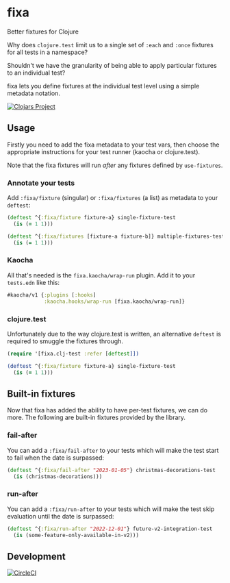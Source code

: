 # fixa

Better fixtures for Clojure

Why does `clojure.test` limit us to a single set of `:each` and `:once` fixtures for all tests in a namespace?

Shouldn't we have the granularity of being able to apply particular fixtures to an individual test?

fixa lets you define fixtures at the individual test level using a simple metadata notation.

[![Clojars Project](https://img.shields.io/clojars/v/com.github.oliyh/fixa.svg)](https://clojars.org/com.github.oliyh/fixa)

## Usage

Firstly you need to add the fixa metadata to your test vars, then choose the appropriate instructions for your test runner (kaocha or clojure.test).

Note that the fixa fixtures will run _after_ any fixtures defined by `use-fixtures`.

### Annotate your tests

Add `:fixa/fixture` (singular) or `:fixa/fixtures` (a list) as metadata to your `deftest`:

```clj
(deftest ^{:fixa/fixture fixture-a} single-fixture-test
  (is (= 1 1)))

(deftest ^{:fixa/fixtures [fixture-a fixture-b]} multiple-fixtures-test
  (is (= 1 1)))
```

### Kaocha

All that's needed is the `fixa.kaocha/wrap-run` plugin. Add it to your `tests.edn` like this:

```clj
#kaocha/v1 {:plugins [:hooks]
            :kaocha.hooks/wrap-run [fixa.kaocha/wrap-run]}
```

### clojure.test

Unfortunately due to the way clojure.test is written, an alternative `deftest` is required to smuggle the fixtures through.

```clj
(require '[fixa.clj-test :refer [deftest]])

(deftest ^{:fixa/fixture fixture-a} single-fixture-test
  (is (= 1 1)))
```

## Built-in fixtures

Now that fixa has added the ability to have per-test fixtures, we can do more.
The following are built-in fixtures provided by the library.

### fail-after

You can add a `:fixa/fail-after` to your tests which will make the test start to fail when the date is surpassed:

```clj
(deftest ^{:fixa/fail-after "2023-01-05"} christmas-decorations-test
  (is (christmas-decorations)))
```

### run-after

You can add a `:fixa/run-after` to your tests which will make the test skip evaluation until the date is surpassed:

```clj
(deftest ^{:fixa/run-after "2022-12-01"} future-v2-integration-test
  (is (some-feature-only-available-in-v2)))
```

## Development

[![CircleCI](https://circleci.com/gh/oliyh/fixa/tree/main.svg?style=svg)](https://circleci.com/gh/oliyh/fixa/tree/main)
